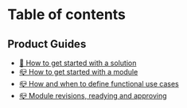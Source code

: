 # Table of contents

## Product Guides

* [📎 How to get started with a solution](README.md)
* [📪 How to get started with a module](product-guides/how-to-get-started-with-a-module.md)
* [📪 How and when to define functional use cases](product-guides/how-and-when-to-define-functional-use-cases.md)
* [📪 Module revisions, readying and approving](product-guides/module-revisions-readying-and-approving.md)
